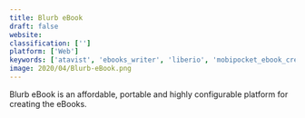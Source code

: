 ```yaml
---
title: Blurb eBook
draft: false 
website: 
classification: ['']
platform: ['Web']
keywords: ['atavist', 'ebooks_writer', 'liberio', 'mobipocket_ebook_creator', 'my_ebook_maker', 'natata_ebook_compiler', 'ultimate_ebook_creator', 'ebook_maestro', 'ebookburn', 'ibooks_author']
image: 2020/04/Blurb-eBook.png
---
```

Blurb eBook is an affordable, portable and highly configurable platform for creating the eBooks.